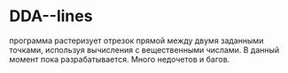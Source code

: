 # DDA--lines
программа растеризует отрезок прямой между двумя заданными точками, используя вычисления с вещественными числами. 
В данный момент пока разрабатывается. Много недочетов и багов. 
